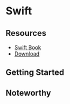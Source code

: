 # Swift

## Resources

- [Swift Book](https://docs.swift.org/swift-book/)
- [Download](https://www.swift.org/download)

## Getting Started

## Noteworthy

<!-- 

## Basics

### Constants and Variables

Without type annotations (uses Type Inference but still explicitly typed)
``` swift
let constant = 3 // inferred as a Int
var variable = "Gidday" // inferred as a String
let pi = 3 + 0.14159 // inferred as a Double

```

With type annotations
``` swift
let constant: Int = 3
var variable: String = "Gidday"
let pi: Double = 3 + 0.14159
```
Nearly all characters can be used as names except reserved word (without a backtick)

Constant's values can not be changed after being set (Immutable).

Must be initialised unless it optional value

? = nil

### Types

- `String`
- `Double` represents a 64-bit floating point number which has at least 15 decimal digits
- `Float` represents a 32-bit floating point number which can have as little as 6 decimal digits (Double is preferred in situations where both are suitable.)
- `Int` represents a signed whole number which uses the current platforms native word size. e.g. `Int` on a 32-bit platform is the same size as `Int32`, 64-bit platform -> `Int64`.
    -  8, 16, 32 and 64 bit forms are also available but not preferred.
    - `Int8` ()
    - `Int16` ()
    - `Int32` ()
    - `Int64` ()
- `UInt` represents an unsigned whole number which uses the current platforms native word size.
    -  8, 16, 32 and 64 bit forms are also available but not preferred.
    - `UInt8` (0-255)
    - `UInt16` ()
    - `UInt32` ()
    - `UInt64` ()

Swift is *type-safe* language and performs *type checks*  during compiling and flags any errors from mismatched types. 

#### Numeral Literals

- `decimal`with no prefix
- `binary` with `0b` prefix
- `octal` with `0o` prefix
- `hexadecimal` with a `0x` prefix

### Printing

``` swift
print(variable)
// Prints "Gidday"

print("\(variable) to you too!")
// Prints "Gidday to you too!"
```

### Comments

``` swift
// Single line

/* Start of a Multiline
    /* Possible nested comment */
End of a multiline */
```

### Semicolons

Are not needed at end of line but are available. (Are needed where multiple statements are on a single line.)


Memory Safety

LLVM

Automatic Reference counter

optional chaining


## Functions

named arguments

positonal arguments

_ name: String

## Condianal

## Loops

## Classes -->